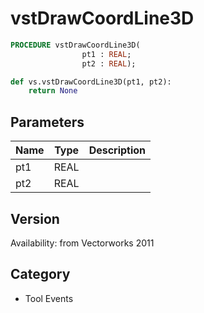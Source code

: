 # vstDrawCoordLine3D

```pascal
PROCEDURE vstDrawCoordLine3D(
				pt1 : REAL;
				pt2 : REAL);
```

```python
def vs.vstDrawCoordLine3D(pt1, pt2):
    return None
```

## Parameters
|Name|Type|Description|
|---|---|---|
|pt1|REAL|   |
|pt2|REAL|   |

## Version
Availability: from Vectorworks 2011

## Category
* Tool Events

